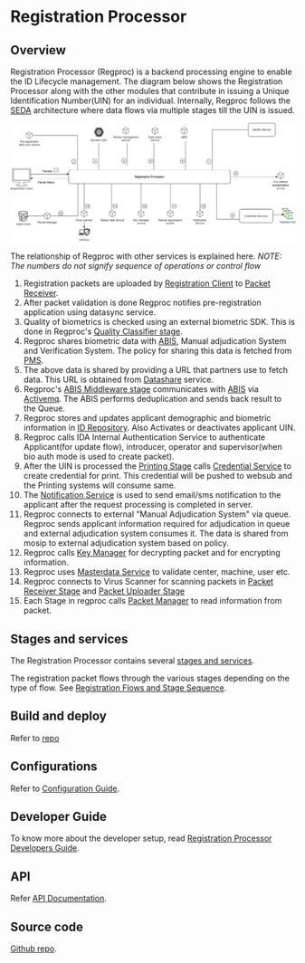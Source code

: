 # Registration Processor

## Overview
Registration Processor (Regproc) is a backend processing engine to enable the ID Lifecycle management. The diagram below shows the Registration Processor along with the other modules that contribute in issuing a Unique Identification Number(UIN) for an individual. Internally, Regproc follows the [SEDA](https://en.wikipedia.org/wiki/Staged_event-driven_architecture) architecture where data flows via multiple stages till the UIN is issued.

![](_images/reg-proc.png)

The relationship of Regproc with other services is explained here. _NOTE: The numbers do not signify sequence of operations or control flow_

1. Registration packets are uploaded by [Registration Client](registration-client.md) to [Packet Receiver](https://github.com/mosip/registration/tree/release-1.2.0/registration-processor/init/registration-processor-packet-receiver-stage).
2. After packet validation is done Regproc notifies pre-registration application using datasync service.
3. Quality of biometrics is checked using an external biometric SDK. This is done in Regproc's [Quality Classifier stage](https://github.com/mosip/registration/blob/release-1.2.0/registration-processor/pre-processor/registration-processor-quality-classifier-stage/README.md).
4. Regproc shares biometric data with [ABIS](abis.md), Manual adjudication System and Verification System. The policy for sharing this data is fetched from [PMS](partner-management-services.md).
5. The above data is shared by providing a URL that partners use to fetch data.  This URL is obtained from [Datashare](datashare.md) service.
6. Regproc's [ABIS Middleware stage](https://github.com/mosip/registration/tree/release-1.2.0/registration-processor/core-processor/registration-processor-abis-middleware-stage) communicates with [ABIS](abis.md) via [Activemq](https://activemq.apache.org/). The ABIS performs deduplication and sends back result to the Queue.
7. Regproc stores and updates applicant demographic and biometric information in [ID Repository](https://docs.mosip.io/1.2.0/modules/id-repository). Also Activates or deactivates applicant UIN.
8. Regproc calls IDA Internal Authentication Service to authenticate Applicant(for update flow), introducer, operator and supervisor(when bio auth mode is used to create packet).
9. After the UIN is processed the [Printing Stage](https://github.com/mosip/registration/tree/release-1.2.0/registration-processor/post-processor/registration-processor-printing-stage)  calls [Credential Service](https://github.com/mosip/id-repository/tree/release-1.2.0/id-repository/credential-service) to create credential for print. This credential will be pushed to websub and the Printing systems will consume same.
10. The [Notification Service](https://github.com/mosip/registration/tree/release-1.2.0/registration-processor/registration-processor-notification-service) is used to send email/sms notification to the  applicant after the request processing is completed in server.
11. Regproc connects to external "Manual Adjudication System" via queue. Regproc sends applicant information required for adjudication in queue and external adjudication system consumes it. The data is shared from mosip to external adjudication system based on policy.
12. Regproc calls [Key Manager](https://docs.mosip.io/1.2.0/modules/keymanager) for decrypting packet and for encrypting information.
13. Regproc uses [Masterdata Service](https://docs.mosip.io/1.2.0/deployment/masterdata-guide) to validate center, machine, user etc.
14. Regproc connects to Virus Scanner for scanning packets in [Packet Receiver Stage](https://github.com/mosip/registration/tree/release-1.2.0/registration-processor/init/registration-processor-packet-receiver-stage) and [Packet Uploader Stage](https://github.com/mosip/registration/tree/release-1.2.0/registration-processor/pre-processor/registration-processor-packet-uploader-stage)
15. Each Stage in regproc calls [Packet Manager](https://docs.mosip.io/1.2.0/modules/packet-manager) to read information from packet.

## Stages and services
The Registration Processor contains several [stages and services](https://github.com/mosip/registration/tree/release-1.2.0#registration-stages-and-pipeline). 

The registration packet flows through the various stages depending on the type of flow. See [Registration Flows and Stage Sequence](https://github.com/mosip/registration/blob/release-1.2.0/docs/flows.md).

## Build and deploy
Refer to [repo](https://github.com/mosip/registration/tree/release-1.2.0)

## Configurations
Refer to [Configuration Guide](https://github.com/mosip/registration/blob/release-1.2.0/docs/configuration.md).

## Developer Guide
To know more about the developer setup, read [Registration Processor Developers Guide](https://docs.mosip.io/1.2.0/modules/registration-processor/registration-processor-developers-guide).

## API
Refer [API Documentation](https://mosip.github.io/documentation/release-1.2.0/release-1.2.0.html).

## Source code 
[Github repo](https://github.com/mosip/registration/tree/release-1.2.0).
